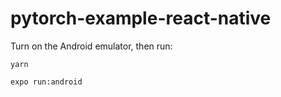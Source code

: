 # pytorch-example-react-native

Turn on the Android emulator, then run:

```
yarn
```

```
expo run:android
```

